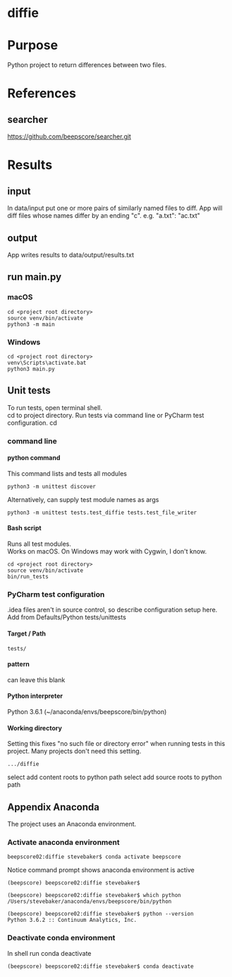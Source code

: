 # diffie

# Purpose
Python project to return differences between two files.

# References

## searcher
https://github.com/beepscore/searcher.git

# Results

## input
In data/input put one or more pairs of similarly named files to diff.
App will diff files whose names differ by an ending "c". e.g. "a.txt": "ac.txt"

## output
App writes results to data/output/results.txt

## run main.py
### macOS
    cd <project root directory>
    source venv/bin/activate
    python3 -m main

### Windows
    cd <project root directory>
    venv\Scripts\activate.bat
    python3 main.py

## Unit tests
To run tests, open terminal shell.  
cd to project directory. Run tests via command line or PyCharm test configuration.
    cd <project root directory>
    
### command line
#### python command
This command lists and tests all modules

    python3 -m unittest discover

Alternatively, can supply test module names as args

    python3 -m unittest tests.test_diffie tests.test_file_writer
    
#### Bash script
Runs all test modules.  
Works on macOS. On Windows may work with Cygwin, I don't know.

    cd <project root directory>
    source venv/bin/activate
    bin/run_tests

### PyCharm test configuration
.idea files aren't in source control, so describe configuration setup here.
Add from Defaults/Python tests/unittests

#### Target / Path

    tests/

#### pattern
can leave this blank

#### Python interpreter
Python 3.6.1 (~/anaconda/envs/beepscore/bin/python)

#### Working directory
Setting this fixes "no such file or directory error" when running tests in this project.
Many projects don't need this setting.

    .../diffie
    
select add content roots to python path
select add source roots to python path

## Appendix Anaconda

The project uses an Anaconda environment.

### Activate anaconda environment

    beepscore02:diffie stevebaker$ conda activate beepscore

Notice command prompt shows anaconda environment is active

    (beepscore) beepscore02:diffie stevebaker$

    (beepscore) beepscore02:diffie stevebaker$ which python
    /Users/stevebaker/anaconda/envs/beepscore/bin/python

    (beepscore) beepscore02:diffie stevebaker$ python --version
    Python 3.6.2 :: Continuum Analytics, Inc.


### Deactivate conda environment
In shell run conda deactivate

    (beepscore) beepscore02:diffie stevebaker$ conda deactivate
